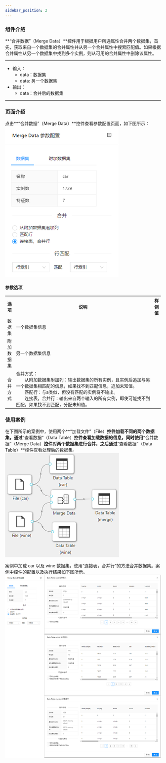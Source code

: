 ```yaml
---
sidebar_position: 2
---
```

### 组件介绍
**“合并数据”（Merge Data）**控件用于根据用户所选属性合并两个数据集，首先，获取来自一个数据集的合并属性并从另一个合并属性中搜索匹配值。如果根据合并属性从另一个数据集中找到多个实例，则从可用的合并属性中删除该属性。

<hr/>

- 输入：
  - data：数据集
  - data: 另一个数据集
- 输出：
  - data：合并后的数据集

<hr/>


### 页面介绍
点击**“合并数据”（Merge Data）**控件查看参数配置页面，如下图所示：  
[ ![](/img/aistudio/preprocess/merge-data/param.png) ](/img/aistudio/preprocess/merge-data/param.png)

#### 参数选项
<table>
  <tr>
    <th>选项</th>
    <th width="650">说明</th>
    <th>样例值</th>
  </tr>
  <tr>
      <td>数据集</td> 
      <td>
      一个数据集信息
      </td> 
      <td></td>
  </tr>
  <tr>
      <td>附加数据集</td> 
      <td>
      另一个数据集信息
      </td> 
      <td></td>
  </tr>
  <tr>
      <td>合并方式</td> 
      <td>
      合并方式：<br/>
      &emsp;&emsp;从附加数据集附加列：输出数据集的所有实例，且实例后追加与另一个数据集相匹配的信息，如果找不到匹配信息，追加未知值。<br/>
      &emsp;&emsp;匹配行：与a类似，但没有匹配的实例将不输出。<br/>
      &emsp;&emsp;连接表，合并行：输出来自两个输入的所有实例，即使可能找不到匹配，如果找不到匹配，分配未知值。
      </td> 
      <td></td>
  </tr>
</table>

### 使用案例
在下图所示的案例中，使用两个**“加载文件”（File）**控件加载不同的两个数据集，通过**“查看数据”（Data Table）**控件查看加载数据的信息，同时使用**“合并数据”（Merge Data）**控件对两个数据集进行合并，之后通过**“查看数据”（Data Table）**控件查看处理后的数据集。  
[ ![](/img/aistudio/preprocess/merge-data/workflow.png) ](/img/aistudio/preprocess/merge-data/workflow.png)

案例中加载 car 以及 wine 数据集，使用“连接表，合并行”的方法合并数据集。案例中控件的配置以及执行结果如下图所示。  
[ ![](/img/aistudio/preprocess/merge-data/workflow-result.png) ](/img/aistudio/preprocess/merge-data/workflow-result.png)